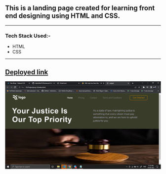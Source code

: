 ## This is a landing page created for learning front end designing using HTML and CSS.

---

### Tech Stack Used:-
- HTML
- CSS
---
##  [Deployed link](https://my-law-home-page.netlify.app/)

![Image](img/Screenshot%20(357).png)
